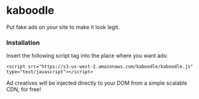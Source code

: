 # kaboodle
Put fake ads on your site to make it look legit.

### Installation
Insert the following script tag into the place where you want ads:

	<script src="https://s3-us-west-2.amazonaws.com/kaboodle/kaboodle.js" type="text/javascript"></script>

Ad creatives will be injected directly to your DOM from a simple scalable CDN, for free!

